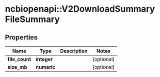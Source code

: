 # ncbiopenapi::V2DownloadSummaryFileSummary


## Properties
Name | Type | Description | Notes
------------ | ------------- | ------------- | -------------
**file_count** | **integer** |  | [optional] 
**size_mb** | **numeric** |  | [optional] 


